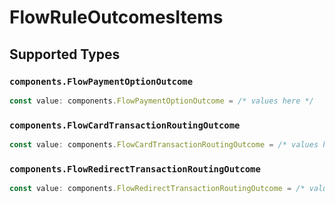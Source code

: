 # FlowRuleOutcomesItems


## Supported Types

### `components.FlowPaymentOptionOutcome`

```typescript
const value: components.FlowPaymentOptionOutcome = /* values here */
```

### `components.FlowCardTransactionRoutingOutcome`

```typescript
const value: components.FlowCardTransactionRoutingOutcome = /* values here */
```

### `components.FlowRedirectTransactionRoutingOutcome`

```typescript
const value: components.FlowRedirectTransactionRoutingOutcome = /* values here */
```

